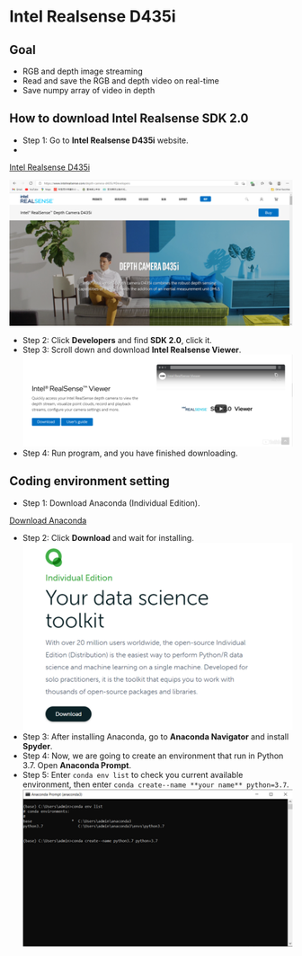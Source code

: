 # Intel Realsense D435i
## Goal
* RGB and depth image streaming
* Read and save the RGB and depth video on real-time
* Save numpy array of video in depth

##  How to download Intel Realsense SDK 2.0
* Step 1: Go to **Intel Realsense D435i** website.
* 
[Intel Realsense D435i](https://www.intelrealsense.com/depth-camera-d435i/#Developers)

![](https://github.com/SHENJIEKOH/intel-realsense/blob/main/image/IntelRealsense.PNG)
* Step 2: Click **Developers** and find **SDK 2.0**, click it.
* Step 3: Scroll down and download **Intel Realsense Viewer**.
![](https://github.com/SHENJIEKOH/intel-realsense/blob/main/image/Viewer.PNG)
* Step 4: Run program, and you have finished downloading.

## Coding environment setting
* Step 1: Download Anaconda (Individual Edition).

[Download Anaconda](https://www.anaconda.com/products/individual)

* Step 2: Click **Download** and wait for installing.
![](https://github.com/SHENJIEKOH/intel-realsense/blob/main/image/Anaconda.PNG)
* Step 3: After installing Anaconda, go to **Anaconda Navigator** and install **Spyder**.
* Step 4: Now, we are going to create an environment that run in Python 3.7.  Open **Anaconda Prompt**.
* Step 5: Enter ```conda env list``` to check you current available environment, then enter ```conda create--name **your name** python=3.7```.
![](https://github.com/SHENJIEKOH/intel-realsense/blob/main/image/Prompt.PNG)
